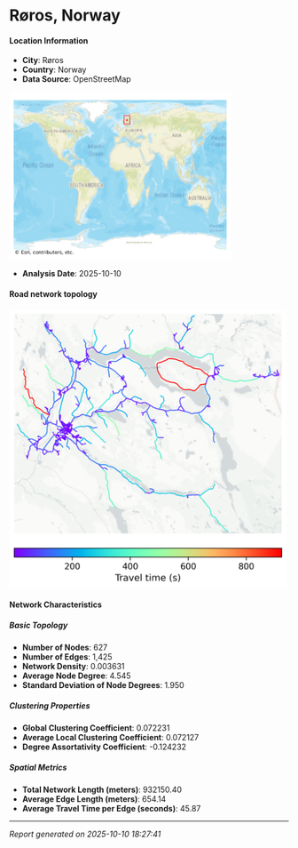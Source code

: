 # Røros, Norway

#### Location Information

- **City**: Røros
- **Country**: Norway
- **Data Source**: OpenStreetMap
<img src="Røros_location.png" alt="Røros Location Map" width="400" />

- **Analysis Date**: 2025-10-10

#### Road network topology

<img src="Røros_network_map.png" alt="Røros Road Network Map" width="500"/>

#### Network Characteristics

##### Basic Topology

- **Number of Nodes**: 627
- **Number of Edges**: 1,425
- **Network Density**: 0.003631
- **Average Node Degree**: 4.545
- **Standard Deviation of Node Degrees**: 1.950

##### Clustering Properties

- **Global Clustering Coefficient**: 0.072231
- **Average Local Clustering Coefficient**: 0.072127
- **Degree Assortativity Coefficient**: -0.124232

##### Spatial Metrics

- **Total Network Length (meters)**: 932150.40
- **Average Edge Length (meters)**: 654.14
- **Average Travel Time per Edge (seconds)**: 45.87

---
*Report generated on 2025-10-10 18:27:41*
